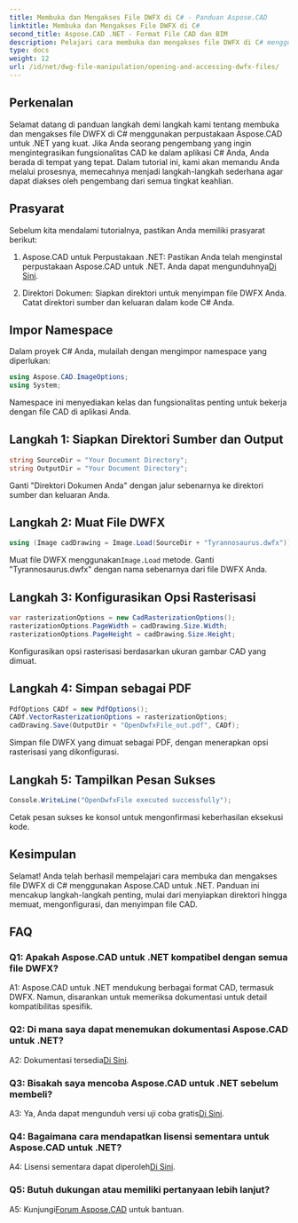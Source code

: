 ```yaml
---
title: Membuka dan Mengakses File DWFX di C# - Panduan Aspose.CAD
linktitle: Membuka dan Mengakses File DWFX di C#
second_title: Aspose.CAD .NET - Format File CAD dan BIM
description: Pelajari cara membuka dan mengakses file DWFX di C# menggunakan Aspose.CAD untuk .NET. Panduan langkah demi langkah untuk integrasi yang lancar ke dalam aplikasi Anda.
type: docs
weight: 12
url: /id/net/dwg-file-manipulation/opening-and-accessing-dwfx-files/
---
```

## Perkenalan

Selamat datang di panduan langkah demi langkah kami tentang membuka dan mengakses file DWFX di C# menggunakan perpustakaan Aspose.CAD untuk .NET yang kuat. Jika Anda seorang pengembang yang ingin mengintegrasikan fungsionalitas CAD ke dalam aplikasi C# Anda, Anda berada di tempat yang tepat. Dalam tutorial ini, kami akan memandu Anda melalui prosesnya, memecahnya menjadi langkah-langkah sederhana agar dapat diakses oleh pengembang dari semua tingkat keahlian.

## Prasyarat

Sebelum kita mendalami tutorialnya, pastikan Anda memiliki prasyarat berikut:

1.  Aspose.CAD untuk Perpustakaan .NET: Pastikan Anda telah menginstal perpustakaan Aspose.CAD untuk .NET. Anda dapat mengunduhnya[Di Sini](https://releases.aspose.com/cad/net/).

2. Direktori Dokumen: Siapkan direktori untuk menyimpan file DWFX Anda. Catat direktori sumber dan keluaran dalam kode C# Anda.

## Impor Namespace

Dalam proyek C# Anda, mulailah dengan mengimpor namespace yang diperlukan:

```csharp
using Aspose.CAD.ImageOptions;
using System;
```

Namespace ini menyediakan kelas dan fungsionalitas penting untuk bekerja dengan file CAD di aplikasi Anda.

## Langkah 1: Siapkan Direktori Sumber dan Output

```csharp
string SourceDir = "Your Document Directory";
string OutputDir = "Your Document Directory";
```

Ganti "Direktori Dokumen Anda" dengan jalur sebenarnya ke direktori sumber dan keluaran Anda.

## Langkah 2: Muat File DWFX

```csharp
using (Image cadDrawing = Image.Load(SourceDir + "Tyrannosaurus.dwfx"))
```

 Muat file DWFX menggunakan`Image.Load` metode. Ganti "Tyrannosaurus.dwfx" dengan nama sebenarnya dari file DWFX Anda.

## Langkah 3: Konfigurasikan Opsi Rasterisasi

```csharp
var rasterizationOptions = new CadRasterizationOptions();
rasterizationOptions.PageWidth = cadDrawing.Size.Width;
rasterizationOptions.PageHeight = cadDrawing.Size.Height;
```

Konfigurasikan opsi rasterisasi berdasarkan ukuran gambar CAD yang dimuat.

## Langkah 4: Simpan sebagai PDF

```csharp
PdfOptions CADf = new PdfOptions();
CADf.VectorRasterizationOptions = rasterizationOptions;
cadDrawing.Save(OutputDir + "OpenDwfxFile_out.pdf", CADf);
```

Simpan file DWFX yang dimuat sebagai PDF, dengan menerapkan opsi rasterisasi yang dikonfigurasi.

## Langkah 5: Tampilkan Pesan Sukses

```csharp
Console.WriteLine("OpenDwfxFile executed successfully");
```

Cetak pesan sukses ke konsol untuk mengonfirmasi keberhasilan eksekusi kode.

## Kesimpulan

Selamat! Anda telah berhasil mempelajari cara membuka dan mengakses file DWFX di C# menggunakan Aspose.CAD untuk .NET. Panduan ini mencakup langkah-langkah penting, mulai dari menyiapkan direktori hingga memuat, mengonfigurasi, dan menyimpan file CAD.

## FAQ

### Q1: Apakah Aspose.CAD untuk .NET kompatibel dengan semua file DWFX?

A1: Aspose.CAD untuk .NET mendukung berbagai format CAD, termasuk DWFX. Namun, disarankan untuk memeriksa dokumentasi untuk detail kompatibilitas spesifik.

### Q2: Di mana saya dapat menemukan dokumentasi Aspose.CAD untuk .NET?

 A2: Dokumentasi tersedia[Di Sini](https://reference.aspose.com/cad/net/).

### Q3: Bisakah saya mencoba Aspose.CAD untuk .NET sebelum membeli?

 A3: Ya, Anda dapat mengunduh versi uji coba gratis[Di Sini](https://releases.aspose.com/).

### Q4: Bagaimana cara mendapatkan lisensi sementara untuk Aspose.CAD untuk .NET?

 A4: Lisensi sementara dapat diperoleh[Di Sini](https://purchase.aspose.com/temporary-license/).

### Q5: Butuh dukungan atau memiliki pertanyaan lebih lanjut?

A5: Kunjungi[Forum Aspose.CAD](https://forum.aspose.com/c/cad/19) untuk bantuan.
